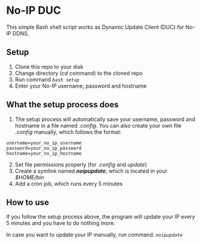 # No-IP DUC
This simple Bash shell script works as Dynamic Update Client (DUC) for No-IP DDNS.

## Setup
1. Clone this repo to your disk
2. Change directory (*cd* command) to the cloned repo
3. Run command *`bash setup`*
4. Enter your No-IP username, password and hostname

## What the setup process does
1. The setup process will automatically save your username, password and hostname in a file named *.config*. You can also create your own file *.config* manually, which follows the format:
```
username=your_no_ip_username
password=your_no_ip_password
hostname=your_no_ip_hostname
```
2. Set file permissions properly (for *.config* and *update*)
3. Create a symlink named *__noipupdate__*, which is located in your *$HOME/bin*
4. Add a cron job, which runs every 5 minutes

## How to use
If you follow the setup process above, the program will update your IP every 5 minutes and you have to do nothing more.

In case you want to update your IP manually, run command: *`noipupdate`*
